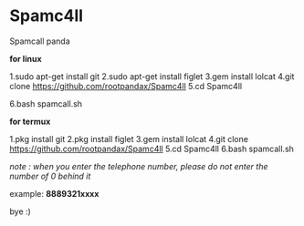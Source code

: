 # Spamc4ll 

Spamcall panda 

<b>for linux</b>



<a>1.sudo apt-get install git</a>
<a>2.sudo apt-get install figlet</a>
<c>3.gem install lolcat</c>
<e>4.git clone https://github.com/rootpandax/Spamc4ll</e>
<f>5.cd Spamc4ll</f>
<p>6.bash spamcall.sh</p>

<b>for termux</b>



<x>1.pkg install git</x>
<d>2.pkg install figlet</d>
<h>3.gem install lolcat</h>
<j>4.git clone https://github.com/rootpandax/Spamc4ll</j>
<k>5.cd Spamc4ll</hk>
<l>6.bash spamcall.sh</l>

<i>note : when you enter the telephone number, please do not enter the number of 0 behind it</i> 

example:
<b>8889321xxxx</b>

<m>bye :)</m>
